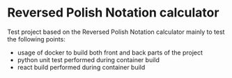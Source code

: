 # Reversed Polish Notation calculator

Test project based on the Reversed Polish Notation calculator mainly to test the following points:
- usage of docker to build both front and back parts of the project
- python unit test performed during container build
- react build performed during container build
